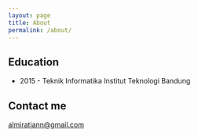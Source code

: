 ```yaml
---
layout: page
title: About
permalink: /about/
---
```


## Education

* 2015 - Teknik Informatika Institut Teknologi Bandung

## Contact me

[almiratjann@gmail.com](mailto:almiratjann@gmail.com)
